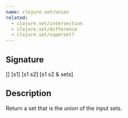 ```yaml
---
name: clojure.set/union
related:
  - clojure.set/intersection
  - clojure.set/difference
  - clojure.set/superset?
---
```


## Signature
[]
[s1]
[s1 s2]
[s1 s2 & sets]


## Description

Return a set that is the union of the input sets.
